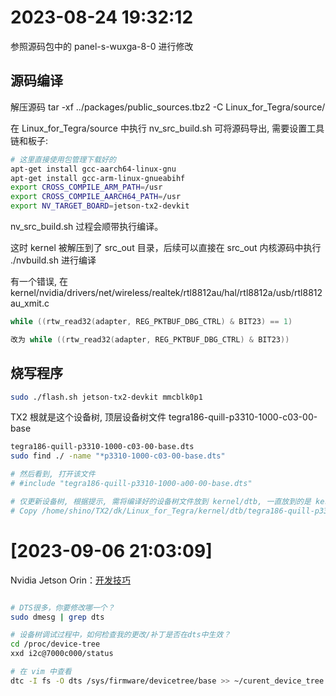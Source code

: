 


# 2023-08-24 19:32:12

参照源码包中的 panel-s-wuxga-8-0 进行修改

## 源码编译

解压源码 tar -xf ../packages/public_sources.tbz2 -C Linux_for_Tegra/source/

在 Linux_for_Tegra/source 中执行 nv_src_build.sh 可将源码导出, 需要设置工具链和板子:

```sh
# 这里直接使用包管理下载好的
apt-get install gcc-aarch64-linux-gnu 
apt-get install gcc-arm-linux-gnueabihf
export CROSS_COMPILE_ARM_PATH=/usr
export CROSS_COMPILE_AARCH64_PATH=/usr
export NV_TARGET_BOARD=jetson-tx2-devkit
```

nv_src_build.sh 过程会顺带执行编译。

这时 kernel 被解压到了 src_out 目录，后续可以直接在 src_out 内核源码中执行 ./nvbuild.sh 进行编译

有一个错误, 在  kernel/nvidia/drivers/net/wireless/realtek/rtl8812au/hal/rtl8812a/usb/rtl8812au_xmit.c

```c
while ((rtw_read32(adapter, REG_PKTBUF_DBG_CTRL) & BIT23) == 1)

改为 while ((rtw_read32(adapter, REG_PKTBUF_DBG_CTRL) & BIT23))
```

## 烧写程序

```sh
sudo ./flash.sh jetson-tx2-devkit mmcblk0p1
```


TX2 根就是这个设备树, 顶层设备树文件 tegra186-quill-p3310-1000-c03-00-base
```sh
tegra186-quill-p3310-1000-c03-00-base.dts
sudo find ./ -name "*p3310-1000-c03-00-base.dts"

# 然后看到, 打开该文件
# #include "tegra186-quill-p3310-1000-a00-00-base.dts"

# 仅更新设备树, 根据提示, 需将编译好的设备树文件放到 kernel/dtb, 一直放到的是 kernel, 因为该目录下也有该文件, 一直被误导了
# Copy /home/shino/TX2/dk/Linux_for_Tegra/kernel/dtb/tegra186-quill-p3310-1000-c03-00-base.dtb to /home/shino/TX2/dk/Linux_for_Tegra/kernel/dtb/tegra186-quill-p3310-1000-c03-00-base.dtb.rec
```


# [2023-09-06 21:03:09]

Nvidia Jetson Orin：[开发技巧](https://blog.csdn.net/u010018991/article/details/131092069)

```sh

# DTS很多，你要修改哪一个？
sudo dmesg | grep dts

# 设备树调试过程中，如何检查我的更改/补丁是否在dts中生效？
cd /proc/device-tree
xxd i2c@7000c000/status

# 在 vim 中查看
dtc -I fs -O dts /sys/firmware/devicetree/base >> ~/curent_device_tree.txt && vim ~/curent_device_tree.txt
```
